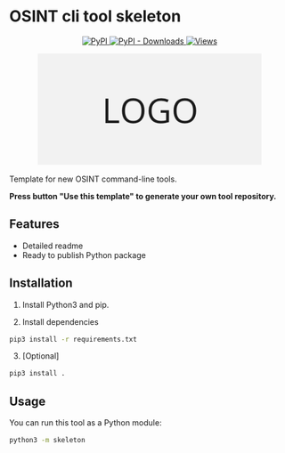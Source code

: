# OSINT cli tool skeleton

<p align="center">
  <p align="center">
    <a href="https://pypi.org/project/osint-cli-tool-skeleton/">
      <img alt="PyPI" src="https://img.shields.io/pypi/v/osint-cli-tool-skeleton?style=flat-square">
    </a>
    <a href="https://pypi.org/project/osint-cli-tool-skeleton/">
      <img alt="PyPI - Downloads" src="https://img.shields.io/pypi/dw/osint-cli-tool-skeleton?style=flat-square">
    </a>
    <a href="https://pypi.org/project/osint-cli-tool-skeleton/">
      <img alt="Views" src="https://komarev.com/ghpvc/?username=osint-cli-tool-skeleton&color=brightgreen&label=views&style=flat-square">
    </a>
  </p>
  <p align="center">
    <img src="https://raw.githubusercontent.com/soxoj/osint-cli-tool-skeleton/main/pictures/logo.png" height="200"/>
  </p>
</p>

Template for new OSINT command-line tools.

**Press button "Use this template" to generate your own tool repository.**

## Features

- Detailed readme
- Ready to publish Python package

## Installation

1. Install Python3 and pip.

2. Install dependencies
```sh
pip3 install -r requirements.txt
```

3. [Optional]
```sh
pip3 install .
```

## Usage

You can run this tool as a Python module:
```sh
python3 -m skeleton
```